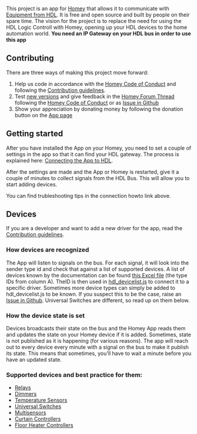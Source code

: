 This project is an app for [Homey](https://homey.app/) that allows it to communicate with [Equipment from HDL](http://hdlautomation.com/). It is free and open source and built by people on their spare time. The vision for the project is to replace the need for using the HDL Logic Controll with Homey, opening up your HDL devices to the home automation world. **You need an IP Gateway on your HDL bus in order to use this app**

## Contributing
There are three ways of making this project move forward:
1. Help us code in accordance with the [Homey Code of Conduct](CODE_OF_CONDUCT.md) and following the [Contribution guidelines](CONTRIBUTING.md).
2. Test [new versions](https://homey.app/no-no/app/com.github.alydersen.hdl-smartbus-homey/HDL-SmartBus/test/) and give feedback in the [Homey Forum Thread](https://community.homey.app/t/app-pro-hdl-smartbus/26575) following the [Homey Code of Conduct](CODE_OF_CONDUCT.md) or as [Issue in Github](CONTRIBUTING.md)
3. Show your appreciation by donating money by following the donation button on the [App page](https://homey.app/no-no/app/com.github.alydersen.hdl-smartbus-homey/HDL-SmartBus/)

## Getting started
After you have installed the App on your Homey, you need to set a couple of settings in the app so that it can find your HDL gateway. The process is explained here: [Connecting the App to HDL](CONNECTING.md).

After the settings are made and the App or Homey is restarted, give it a couple of minutes to collect signals from the HDL Bus. This will allow you to start adding devices.

You can find trubleshooting tips in the connection howto link above.

## Devices
If you are a developer and want to add a new driver for the app, read the [Contribution guidelines](CONTRIBUTING.md).

### How devices are recognized
The App will listen to signals on the bus. For each signal, it will look into the sender type id and check that against a list of supported devices. A list of devices known by the documentation can be found [this Excel file](https://github.com/alydersen/hdl-smartbus-homey/blob/master/assets/defDeviceType.xlsx) (the type IDs from column A). TheID is then used in [hdl_devicelist.js](https://github.com/alydersen/hdl-smartbus-homey/blob/master/hdl/hdl_devicelist.js) to connect it to a specific driver. Sometimes more device types can simply be added to hdl_devicelist.js to be known. If you suspect this to be the case, raise an [Issue in Github](CONTRIBUTING.md). Universal Switches are different, so read up on them below.

### How the device state is set
Devices broadcasts their state on the bus and the Homey App reads them and updates the state on your Homey device if it is added. Sometimes, state is not published as it is happening (for various reasons). The app will reach out to every device every minute with a signal on the bus to make it publish its state. This means that sometimes, you'll have to wait a minute before you have an updated state.

### Supported devices and best practice for them:
- [Relays](DEVICES_RELAYS.md)
- [Dimmers](DEVICES_DIMMERS.md)
- [Temperature Sensors](DEVICES_TEMPSENSORS.md)
- [Universal Switches](DEVICES_UVSWITCHES.md)
- [Multisensors](DEVICES_MULTISENSORS.md)
- [Curtain Controllers](DEVICES_CURTAINS.md)
- [Floor Heater Controllers](DEVICES_FLOORHEATERS.md)